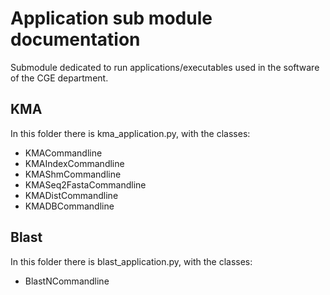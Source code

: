# Application sub module documentation

Submodule dedicated to run applications/executables used in the software of the CGE department.

## KMA

In this folder there is kma_application.py, with the classes:
* KMACommandline
* KMAIndexCommandline
* KMAShmCommandline
* KMASeq2FastaCommandline
* KMADistCommandline
* KMADBCommandline

## Blast

In this folder there is blast_application.py, with the classes:
* BlastNCommandline
